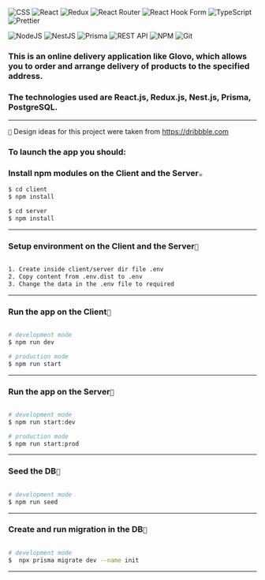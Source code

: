 ![CSS](https://img.shields.io/badge/css-%231572B6.svg?style=for-the-badge&logo=css3&logoColor=white)
![React](https://img.shields.io/badge/React-20232A?style=for-the-badge&logo=react&logoColor=61DAFB)
![Redux](https://img.shields.io/badge/redux-%23593d88.svg?style=for-the-badge&logo=redux&logoColor=white)
![React Router](https://img.shields.io/badge/React_Router-CA4245?style=for-the-badge&logo=react-router&logoColor=white)
![React Hook Form](https://img.shields.io/badge/React%20Hook%20Form-%23EC5990.svg?style=for-the-badge&logo=reacthookform&logoColor=white)
![TypeScript](https://img.shields.io/badge/TypeScript-007ACC?style=for-the-badge&logo=typescript&logoColor=white)
![Prettier](https://img.shields.io/badge/prettier-1A2C34?style=for-the-badge&logo=prettier&logoColor=F7BA3E)

![NodeJS](https://img.shields.io/badge/node.js-6DA55F?style=for-the-badge&logo=node.js&logoColor=white)
![NestJS](https://img.shields.io/badge/nestjs-%23E0234E.svg?style=for-the-badge&logo=nestjs&logoColor=white)
![Prisma](https://img.shields.io/badge/Prisma-EF3939?style=for-the-badge&logo=Prisma&logoColor=white)
![REST API](https://img.shields.io/badge/REST_API-005571?style=for-the-badge&logo=fastapi)
![NPM](https://img.shields.io/badge/npm-CB3837?style=for-the-badge&logo=npm&logoColor=white)
![Git](https://img.shields.io/badge/git-%23F05033.svg?style=for-the-badge&logo=git&logoColor=white)

### This is an online delivery application like Glovo, which allows you to order and arrange delivery of products to the specified address.
### The technologies used are React.js, Redux.js, Nest.js, Prisma, PostgreSQL.

___

`🎨` Design ideas for this project were taken from https://dribbble.com

### To launch the app you should:

### Install npm modules on the Client and the Server`☕`
```bash
$ cd client
$ npm install

$ cd server
$ npm install
```
___

### Setup environment on the Client and the Server`🔧`
```bash

1. Create inside client/server dir file .env
2. Copy content from .env.dist to .env
3. Change the data in the .env file to required

```
___

### Run the app on the Client`🚀`
```bash

# development mode
$ npm run dev

# production mode
$ npm run start
```
______

### Run the app on the Server`🏃`
```bash

# development mode
$ npm run start:dev

# production mode
$ npm run start:prod
```
___

### Seed the DB`🌱`
```bash

# development mode
$ npm run seed
```
___
### Create and run migration in the DB`🐪`
```bash

# development mode
$  npx prisma migrate dev --name init
```
___